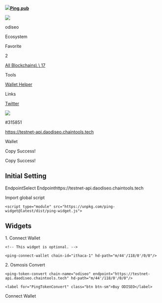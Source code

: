 [![](https://testnet.explorer.chaintools.tech/assets/logo-f70d62c0.svg)**Ping.pub**](https://testnet.explorer.chaintools.tech/)

![](https://res.chaintools.tech/logos/daodiseo.jpg)

odiseo

Ecosystem

Favorite

2

[All Blockchains\\
\\
17](https://testnet.explorer.chaintools.tech/)

Tools

[Wallet Helper](https://testnet.explorer.chaintools.tech/wallet/suggest)

Links

[Twitter](https://x.com/ChaintoolsT)

![](https://res.chaintools.tech/logos/daodiseo.jpg)

#315851

https://testnet-api.daodiseo.chaintools.tech

Wallet

Copy Success!

Copy Success!

## Initial Setting

EndpointSelect Endpointhttps://testnet-api.daodiseo.chaintools.tech

Import global script

```text-gray-800 dark:invert
<script type="module" src="https://unpkg.com/ping-widget@latest/dist/ping-widget.js">
```

## Widgets

1\. Connect Wallet

```text-green-400
<!-- This widget is optional. -->
```

```text-gray-800 dark:invert
<ping-connect-wallet chain-id="ithaca-1" hd-path="m/44'/118/0'/0/0"/>
```

2\. Osmosis Convert

```text-gray-800 dark:invert
<ping-token-convert chain-name="odiseo" endpoint="https://testnet-api.daodiseo.chaintools.tech" hd-path="m/44'/118/0'/0/0"/>
```

```text-gray-800 dark:invert
<label for="PingTokenConvert" class="btn btn-sm">Buy ODISEO</label>
```

Connect Wallet